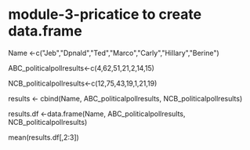 # module-3-pricatice to create data.frame
Name <-c("Jeb","Dpnald","Ted","Marco","Carly","Hillary","Berine")

ABC_politicalpollresults<-c(4,62,51,21,2,14,15)

NCB_politicalpollresults<-c(12,75,43,19,1,21,19)

results <- cbind(Name, ABC_politicalpollresults, NCB_politicalpollresults)

results.df <-data.frame(Name, ABC_politicalpollresults, NCB_politicalpollresults)

mean(results.df[,2:3])

